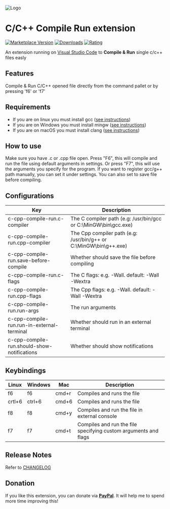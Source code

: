 ![Logo](resources/logo.png)

# C/C++ Compile Run extension

[![Marketplace Version](https://vsmarketplacebadge.apphb.com/version-short/danielpinto8zz6.c-cpp-compile-run.svg)](https://marketplace.visualstudio.com/items?itemName=danielpinto8zz6.c-cpp-compile-run)
[![Downloads](https://vsmarketplacebadge.apphb.com/downloads-short/danielpinto8zz6.c-cpp-compile-run.svg)](https://marketplace.visualstudio.com/items?itemName=danielpinto8zz6.c-cpp-compile-run)
[![Rating](https://vsmarketplacebadge.apphb.com/rating-short/danielpinto8zz6.c-cpp-compile-run.svg)](https://marketplace.visualstudio.com/items?itemName=danielpinto8zz6.c-cpp-compile-run)


An extension running on [Visual Studio Code](https://code.visualstudio.com) to **Compile & Run** single c/c++ files easly

## Features

Compile & Run C/C++ opened file directly from the command pallet or by pressing 'f6' or 'f7'

## Requirements

* If you are on linux you must install gcc ([see instructions](docs/COMPILER_SETUP.md#Linux))
* If you are on Windows you must install mingw ([see instructions](docs/COMPILER_SETUP.md#Windows))
* If you are on macOS you must install clang ([see instructions](docs/COMPILER_SETUP.md#MacOS))
## How to use
Make sure you have .c or .cpp file open.
Press "F6", this will compile and run the file using default arguments in settings.
Or press "F7", this will use the arguments you specify for the program.
If you want to register gcc/g++ path manually, you can set it under settings.
You can also set to save file before compiling.

## Configurations
| Key | Description |
| ------------ | ------------ |
| c-cpp-compile-run.c-compiler | The C compiler path (e.g: /usr/bin/gcc or C:\\MinGW\\bin\\gcc.exe) |
| c-cpp-compile-run.cpp-compiler | The Cpp compiler path (e.g: /usr/bin/g++ or C:\\MinGW\\bin\\g++.exe) |
| c-cpp-compile-run.save-before-compile | Whether should save the file before compiling |
| c-cpp-compile-run.c-flags | The C flags: e.g. -Wall. default: -Wall -Wextra |
| c-cpp-compile-run.cpp-flags | The Cpp flags: e.g. -Wall. default: -Wall -Wextra |
| c-cpp-compile-run.run-args | The run arguments |
| c-cpp-compile-run.run-in-external-terminal | Whether should run in an external terminal |
| c-cpp-compile-run.should-show-notifications | Whether should show notifications |

## Keybindings
| Linux  | Windows | Mac | Description  |
| ------------ | ------------ | ------------ | ------------ |
| f6  | f6 | cmd+r | Compiles and runs the file  |
| crtl+6  | ctrl+6 | cmd+6 | Compiles and runs the file  |
| f8  | f8 |	cmd+y  | Compiles and run the file in external console  |
| f7 | f7 | cmd+t | Compiles and run the file specifying custom arguments and flags  |

## Release Notes

Refer to [CHANGELOG](CHANGELOG.md)

## Donation

If you like this extension, you can donate via **[PayPal](https://www.paypal.me/danielpinto8zz6)**. It will help me to spend more time improving this!
